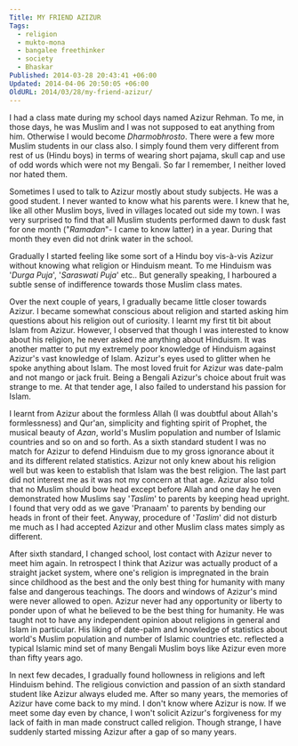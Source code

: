 ```yaml
---
Title: MY FRIEND AZIZUR
Tags:
  - religion
  - mukto-mona
  - bangalee freethinker
  - society
  - Bhaskar
Published: 2014-03-28 20:43:41 +06:00
Updated: 2014-04-06 20:50:05 +06:00
OldURL: 2014/03/28/my-friend-azizur/
---
```


I had a class mate during my school days named Azizur Rehman. To me, in those days, he was Muslim and I was not supposed to eat anything from him. Otherwise I would become <em>Dharmobhrosto</em>. There were a few more Muslim students in our class also. I simply found them very different from rest of us (Hindu boys) in terms of wearing short pajama, skull cap and use of odd words which were not my Bengali. So far I remember, I neither loved nor hated them.

Sometimes I used to talk to Azizur mostly about study subjects. He was a good student. I never wanted to know what his parents were. I knew that he, like all other Muslim boys, lived in villages located out side my town. I was very surprised to find that all Muslim students performed dawn to dusk fast for one month ("<em>Ramadan</em>"- I came to know latter) in a year. During that month they even did not drink water in the school.

Gradually I started feeling like some sort of a Hindu boy vis-à-vis Azizur without knowing what religion or Hinduism meant. To me Hinduism was '<em>Durga Puja</em>', '<em>Saraswati Puja</em>' etc.. But generally speaking, I harboured a subtle sense of indifference towards those Muslim class mates.

Over the next couple of years, I gradually became little closer towards Azizur. I became somewhat conscious about religion and started asking him questions about his religion out of curiosity. I learnt my first tit bit about Islam from Azizur. However, I observed that though I was interested to know about his religion, he never asked me anything about Hinduism. It was another matter to put my extremely poor knowledge of Hinduism against Azizur's vast knowledge of Islam. Azizur's eyes used to glitter when he spoke anything about Islam. The most loved fruit for Azizur was date-palm and not mango or jack fruit. Being a Bengali Azizur's choice about fruit was strange to me. At that tender age, I also failed to understand his passion for Islam.

I learnt from Azizur about the formless Allah (I was doubtful about Allah's formlessness) and Qur'an, simplicity and fighting spirit of Prophet, the musical beauty of <em>Azan</em>, world's Muslim population and number of Islamic countries and so on and so forth. As a sixth standard student I was no match for Azizur to defend Hinduism due to my gross ignorance about it and its different related statistics. Azizur not only knew about his religion well but was keen to establish that Islam was the best religion. The last part did not interest me as it was not my concern at that age. Azizur also told that no Muslim should bow head except before Allah and one day he even demonstrated how Muslims say '<em>Taslim</em>' to parents by keeping head upright. I found that very odd as we gave 'Pranaam' to parents by bending our heads in front of their feet. Anyway, procedure of '<em>Taslim</em>' did not disturb me much as I had accepted Azizur and other Muslim class mates simply as different.

After sixth standard, I changed school, lost contact with Azizur never to meet him again. In retrospect I think that Azizur was actually product of a straight jacket system, where one's religion is impregnated in the brain since childhood as the best and the only best thing for humanity with many false and dangerous teachings. The doors and windows of Azizur's mind were never allowed to open. Azizur never had any opportunity or liberty to ponder upon of what he believed to be the best thing for humanity. He was taught not to have any independent opinion about religions in general and Islam in particular. His liking of date-palm and knowledge of statistics about world's Muslim population and number of Islamic countries etc. reflected a typical Islamic mind set of many Bengali Muslim boys like Azizur even more than fifty years ago.
 
In next few decades, I gradually found hollowness in religions and left Hinduism behind. The religious conviction and passion of an sixth standard student like Azizur always eluded me. After so many years, the memories of Azizur have come back to my mind. I don't know where Azizur is now. If we meet some day even by chance, I won't solicit Azizur's forgiveness for my lack of faith in man made construct called religion. Though strange, I have suddenly started missing Azizur after a gap of so many years.

